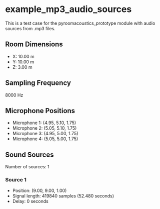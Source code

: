 # example_mp3_audio_sources

This is a test case for the pyroomacoustics_prototype module with audio sources from .mp3 files.

## Room Dimensions

- X: 10.00 m
- Y: 10.00 m
- Z: 3.00 m

## Sampling Frequency

8000 Hz

## Microphone Positions

- Microphone 1: (4.95, 5.10, 1.75)
- Microphone 2: (5.05, 5.10, 1.75)
- Microphone 3: (4.95, 5.00, 1.75)
- Microphone 4: (5.05, 5.00, 1.75)

## Sound Sources

Number of sources: 1

### Source 1
- Position: (9.00, 9.00, 1.00)
- Signal length: 419840 samples (52.480 seconds)
- Delay: 0 seconds

